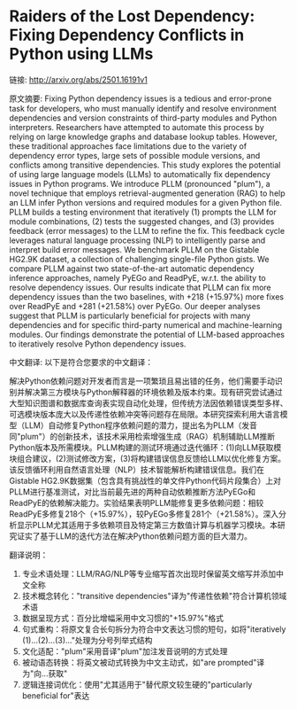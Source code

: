 # Raiders of the Lost Dependency: Fixing Dependency Conflicts in Python using LLMs

链接: http://arxiv.org/abs/2501.16191v1

原文摘要:
Fixing Python dependency issues is a tedious and error-prone task for
developers, who must manually identify and resolve environment dependencies and
version constraints of third-party modules and Python interpreters. Researchers
have attempted to automate this process by relying on large knowledge graphs
and database lookup tables. However, these traditional approaches face
limitations due to the variety of dependency error types, large sets of
possible module versions, and conflicts among transitive dependencies. This
study explores the potential of using large language models (LLMs) to
automatically fix dependency issues in Python programs. We introduce PLLM
(pronounced "plum"), a novel technique that employs retrieval-augmented
generation (RAG) to help an LLM infer Python versions and required modules for
a given Python file. PLLM builds a testing environment that iteratively (1)
prompts the LLM for module combinations, (2) tests the suggested changes, and
(3) provides feedback (error messages) to the LLM to refine the fix. This
feedback cycle leverages natural language processing (NLP) to intelligently
parse and interpret build error messages. We benchmark PLLM on the Gistable
HG2.9K dataset, a collection of challenging single-file Python gists. We
compare PLLM against two state-of-the-art automatic dependency inference
approaches, namely PyEGo and ReadPyE, w.r.t. the ability to resolve dependency
issues. Our results indicate that PLLM can fix more dependency issues than the
two baselines, with +218 (+15.97%) more fixes over ReadPyE and +281 (+21.58%)
over PyEGo. Our deeper analyses suggest that PLLM is particularly beneficial
for projects with many dependencies and for specific third-party numerical and
machine-learning modules. Our findings demonstrate the potential of LLM-based
approaches to iteratively resolve Python dependency issues.

中文翻译:
以下是符合您要求的中文翻译：

解决Python依赖问题对开发者而言是一项繁琐且易出错的任务，他们需要手动识别并解决第三方模块与Python解释器的环境依赖及版本约束。现有研究尝试通过大型知识图谱和数据库查询表实现自动化处理，但传统方法因依赖错误类型多样、可选模块版本庞大以及传递性依赖冲突等问题存在局限。本研究探索利用大语言模型（LLM）自动修复Python程序依赖问题的潜力，提出名为PLLM（发音同"plum"）的创新技术，该技术采用检索增强生成（RAG）机制辅助LLM推断Python版本及所需模块。PLLM构建的测试环境通过迭代循环：(1)向LLM获取模块组合建议，(2)测试修改方案，(3)将构建错误信息反馈给LLM以优化修复方案。该反馈循环利用自然语言处理（NLP）技术智能解析构建错误信息。我们在Gistable HG2.9K数据集（包含具有挑战性的单文件Python代码片段集合）上对PLLM进行基准测试，对比当前最先进的两种自动依赖推断方法PyEGo和ReadPyE的依赖解决能力。实验结果表明PLLM能修复更多依赖问题：相较ReadPyE多修复218个（+15.97%），较PyEGo多修复281个（+21.58%）。深入分析显示PLLM尤其适用于多依赖项目及特定第三方数值计算与机器学习模块。本研究证实了基于LLM的迭代方法在解决Python依赖问题方面的巨大潜力。

翻译说明：
1. 专业术语处理：LLM/RAG/NLP等专业缩写首次出现时保留英文缩写并添加中文全称
2. 技术概念转化："transitive dependencies"译为"传递性依赖"符合计算机领域术语
3. 数据呈现方式：百分比增幅采用中文习惯的"+15.97%"格式
4. 句式重构：将原文复合长句拆分为符合中文表达习惯的短句，如将"iteratively (1)...(2)...(3)..."处理为分号列举式结构
5. 文化适配："plum"采用音译"plum"加注发音说明的方式处理
6. 被动语态转换：将英文被动式转换为中文主动式，如"are prompted"译为"向...获取"
7. 逻辑连接词优化：使用"尤其适用于"替代原文较生硬的"particularly beneficial for"表达
